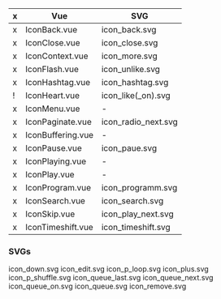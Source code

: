 
| x | Vue                 | SVG                 |
|---|---------------------|---------------------|
| x | IconBack.vue        | icon_back.svg       |
| x | IconClose.vue       | icon_close.svg      |
| x | IconContext.vue     | icon_more.svg       |
| x | IconFlash.vue       | icon_unlike.svg     |
| x | IconHashtag.vue     | icon_hashtag.svg    |
| ! | IconHeart.vue       | icon_like(_on).svg  |
| x | IconMenu.vue        | -                   |
| x | IconPaginate.vue    | icon_radio_next.svg |
| x | IconBuffering.vue   | -                   |
| x | IconPause.vue       | icon_paue.svg       |
| x | IconPlaying.vue     | -                   |
| x | IconPlay.vue        | -                   |
| x | IconProgram.vue     | icon_programm.svg   |
| x | IconSearch.vue      | icon_search.svg     |
| x | IconSkip.vue        | icon_play_next.svg  |
| x | IconTimeshift.vue   | icon_timeshift.svg  |








### SVGs

icon_down.svg
icon_edit.svg
icon_p_loop.svg
icon_plus.svg
icon_p_shuffle.svg
icon_queue_last.svg
icon_queue_next.svg
icon_queue_on.svg
icon_queue.svg
icon_remove.svg


